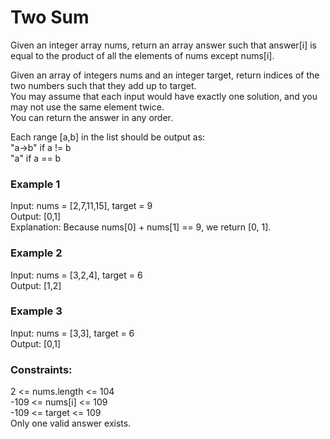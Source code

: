 <h1>Two Sum</h1>
<p>Given an integer array nums, return an array answer such that answer[i] is equal to the product of all the elements of nums except nums[i].</p>

<p>Given an array of integers nums and an integer target, return indices of the two numbers such that they add up to target.<br>
You may assume that each input would have exactly one solution, and you may not use the same element twice.<br>
You can return the answer in any order.</p>

<p>Each range [a,b] in the list should be output as:<br>
"a->b" if a != b<br>
"a" if a == b</p>

<h3>Example 1</h3>
<p>Input: nums = [2,7,11,15], target = 9<br>
Output: [0,1]<br>
Explanation: Because nums[0] + nums[1] == 9, we return [0, 1].</p>

<h3>Example 2</h3>
<p>Input: nums = [3,2,4], target = 6<br>
Output: [1,2]</p>

<h3>Example 3</h3>
<p>Input: nums = [3,3], target = 6<br>
Output: [0,1]</p>

<h3>Constraints:</h3>
<p>2 <= nums.length <= 104<br>
-109 <= nums[i] <= 109<br>
-109 <= target <= 109<br>
Only one valid answer exists.</p>
